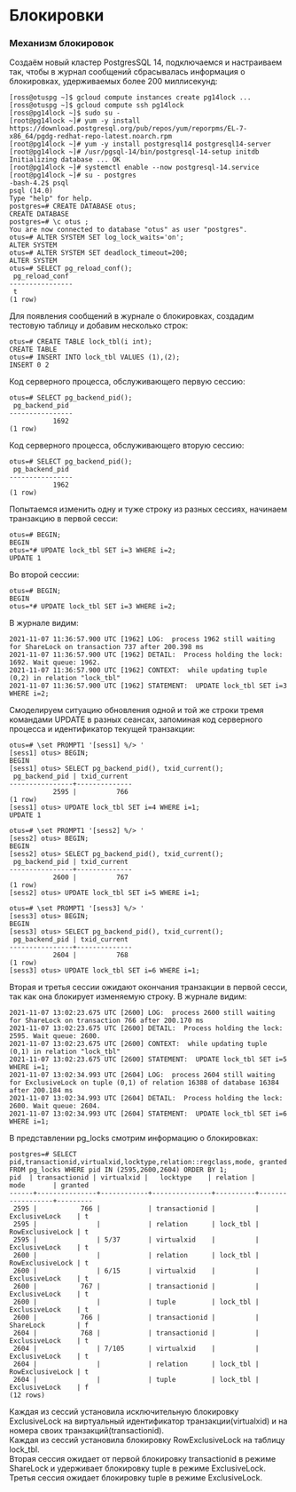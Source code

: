 # Блокировки
### Механизм блокировок

Создаём новый кластер PostgresSQL 14, подключаемся и настраиваем так, чтобы в журнал сообщений сбрасывалась информация о блокировках, удерживаемых более 200 миллисекунд:
```console
[ross@otuspg ~]$ gcloud compute instances create pg14lock ...
[ross@otuspg ~]$ gcloud compute ssh pg14lock
[ross@pg14lock ~]$ sudo su -
[root@pg14lock ~]# yum -y install https://download.postgresql.org/pub/repos/yum/reporpms/EL-7-x86_64/pgdg-redhat-repo-latest.noarch.rpm
[root@pg14lock ~]# yum -y install postgresql14 postgresql14-server
[root@pg14lock ~]# /usr/pgsql-14/bin/postgresql-14-setup initdb
Initializing database ... OK
[root@pg14lock ~]# systemctl enable --now postgresql-14.service
[root@pg14lock ~]# su - postgres
-bash-4.2$ psql 
psql (14.0)
Type "help" for help.
postgres=# CREATE DATABASE otus;
CREATE DATABASE
postgres=# \c otus ;
You are now connected to database "otus" as user "postgres".
otus=# ALTER SYSTEM SET log_lock_waits='on';
ALTER SYSTEM
otus=# ALTER SYSTEM SET deadlock_timeout=200;
ALTER SYSTEM
otus=# SELECT pg_reload_conf();
 pg_reload_conf 
----------------
 t
(1 row)
```
Для появления сообщений в журнале о блокировках, создадим тестовую таблицу и добавим несколько строк:
```console
otus=# CREATE TABLE lock_tbl(i int);
CREATE TABLE
otus=# INSERT INTO lock_tbl VALUES (1),(2);
INSERT 0 2
```
Код серверного процесса, обслуживающего первую сессию:
```console
otus=# SELECT pg_backend_pid();
 pg_backend_pid 
----------------
           1692
(1 row)
```
Код серверного процесса, обслуживающего вторую сессию:
```console
otus=# SELECT pg_backend_pid();
 pg_backend_pid 
----------------
           1962
(1 row)
```
Попытаемся изменить одну и туже строку из разных сессиях, начинаем транзакцию в первой сесси:
```console
otus=# BEGIN;
BEGIN
otus=*# UPDATE lock_tbl SET i=3 WHERE i=2;
UPDATE 1
```
Во второй сессии:
```console
otus=# BEGIN;
BEGIN
otus=*# UPDATE lock_tbl SET i=3 WHERE i=2;
```
В журнале видим:
```console
2021-11-07 11:36:57.900 UTC [1962] LOG:  process 1962 still waiting for ShareLock on transaction 737 after 200.398 ms
2021-11-07 11:36:57.900 UTC [1962] DETAIL:  Process holding the lock: 1692. Wait queue: 1962.
2021-11-07 11:36:57.900 UTC [1962] CONTEXT:  while updating tuple (0,2) in relation "lock_tbl"
2021-11-07 11:36:57.900 UTC [1962] STATEMENT:  UPDATE lock_tbl SET i=3 WHERE i=2;
```

Смоделируем ситуацию обновления одной и той же строки тремя командами UPDATE в разных сеансах, запоминая код серверного процесса и идентификатор текущей транзакции:
```console
otus=# \set PROMPT1 '[sess1] %/> '
[sess1] otus> BEGIN;
BEGIN
[sess1] otus> SELECT pg_backend_pid(), txid_current();
 pg_backend_pid | txid_current 
----------------+--------------
           2595 |          766
(1 row)
[sess1] otus> UPDATE lock_tbl SET i=4 WHERE i=1;
UPDATE 1

otus=# \set PROMPT1 '[sess2] %/> '
[sess2] otus> BEGIN;
BEGIN
[sess2] otus> SELECT pg_backend_pid(), txid_current();
 pg_backend_pid | txid_current 
----------------+--------------
           2600 |          767
(1 row)
[sess2] otus> UPDATE lock_tbl SET i=5 WHERE i=1;

otus=# \set PROMPT1 '[sess3] %/> '
[sess3] otus> BEGIN;
BEGIN
[sess3] otus> SELECT pg_backend_pid(), txid_current();
 pg_backend_pid | txid_current 
----------------+--------------
           2604 |          768
(1 row)
[sess3] otus> UPDATE lock_tbl SET i=6 WHERE i=1;
```
Вторая и третья сессии ожидают окончания транзакции в первой сесси, так как она блокирует изменяемую строку.
В журнале видим:
```console
2021-11-07 13:02:23.675 UTC [2600] LOG:  process 2600 still waiting for ShareLock on transaction 766 after 200.170 ms
2021-11-07 13:02:23.675 UTC [2600] DETAIL:  Process holding the lock: 2595. Wait queue: 2600.
2021-11-07 13:02:23.675 UTC [2600] CONTEXT:  while updating tuple (0,1) in relation "lock_tbl"
2021-11-07 13:02:23.675 UTC [2600] STATEMENT:  UPDATE lock_tbl SET i=5 WHERE i=1;
2021-11-07 13:02:34.993 UTC [2604] LOG:  process 2604 still waiting for ExclusiveLock on tuple (0,1) of relation 16388 of database 16384 after 200.184 ms
2021-11-07 13:02:34.993 UTC [2604] DETAIL:  Process holding the lock: 2600. Wait queue: 2604.
2021-11-07 13:02:34.993 UTC [2604] STATEMENT:  UPDATE lock_tbl SET i=6 WHERE i=1;
```
В представлении pg_locks смотрим информацию о блокировках:
```console
postgres=# SELECT pid,transactionid,virtualxid,locktype,relation::regclass,mode, granted FROM pg_locks WHERE pid IN (2595,2600,2604) ORDER BY 1; 
pid  | transactionid | virtualxid |   locktype    | relation |       mode       | granted 
------+---------------+------------+---------------+----------+------------------+---------
 2595 |           766 |            | transactionid |          | ExclusiveLock    | t
 2595 |               |            | relation      | lock_tbl | RowExclusiveLock | t
 2595 |               | 5/37       | virtualxid    |          | ExclusiveLock    | t
 2600 |               |            | relation      | lock_tbl | RowExclusiveLock | t
 2600 |               | 6/15       | virtualxid    |          | ExclusiveLock    | t
 2600 |           767 |            | transactionid |          | ExclusiveLock    | t
 2600 |               |            | tuple         | lock_tbl | ExclusiveLock    | t
 2600 |           766 |            | transactionid |          | ShareLock        | f
 2604 |           768 |            | transactionid |          | ExclusiveLock    | t
 2604 |               | 7/105      | virtualxid    |          | ExclusiveLock    | t
 2604 |               |            | relation      | lock_tbl | RowExclusiveLock | t
 2604 |               |            | tuple         | lock_tbl | ExclusiveLock    | f
(12 rows)
```
Каждая из сессий установила исключительную блокировку ExclusiveLock на виртуальный идентификатор транзакции(virtualxid) и на номера своих транзакций(transactionid).  
Каждая из сессий установила блокировку RowExclusiveLock на таблицу lock_tbl.  
Вторая сессия ожидает от первой блокировку transactionid в режиме ShareLock и удерживает блокировку tuple в режиме ExclusiveLock.  
Третья сессия ожидает блокировку tuple в режиме ExclusiveLock.  
